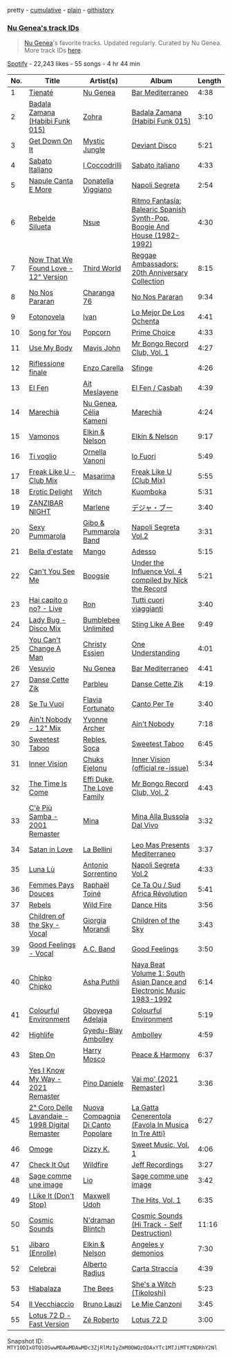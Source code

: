 pretty - [cumulative](/playlists/cumulative/37i9dQZF1DX2GS0ENHpuKP.md) - [plain](/playlists/plain/37i9dQZF1DX2GS0ENHpuKP) - [githistory](https://github.githistory.xyz/mackorone/spotify-playlist-archive/blob/main/playlists/plain/37i9dQZF1DX2GS0ENHpuKP)

### [Nu Genea's track IDs](https://open.spotify.com/playlist/37i9dQZF1DX2GS0ENHpuKP)

> <a href="spotify:artist:77J3V0V7sEOf5ifCDBSNaJ">Nu Genea</a>'s favorite tracks\. Updated regularly\. Curated by Nu Genea\. More track IDs <a href="spotify:genre:track\_id">here</a>.

[Spotify](https://open.spotify.com/user/spotify) - 22,243 likes - 55 songs - 4 hr 44 min

| No. | Title | Artist(s) | Album | Length |
|---|---|---|---|---|
| 1 | [Tienaté](https://open.spotify.com/track/1SIXMGcsAeA6sNxaY1EG3O) | [Nu Genea](https://open.spotify.com/artist/77J3V0V7sEOf5ifCDBSNaJ) | [Bar Mediterraneo](https://open.spotify.com/album/2OeKJLLD5jcYMgJAExURqS) | 4:38 |
| 2 | [Badala Zamana \(Habibi Funk 015\)](https://open.spotify.com/track/0x267yS2OeozYaFzCyqnx6) | [Zohra](https://open.spotify.com/artist/3l2fkH1yrsHsfYYU2ZnwtI) | [Badala Zamana \(Habibi Funk 015\)](https://open.spotify.com/album/04Ok581SPH7eTevAKZUeQB) | 3:10 |
| 3 | [Get Down On It](https://open.spotify.com/track/0fKleXh1g3sicKvs8yHIHP) | [Mystic Jungle](https://open.spotify.com/artist/0h3E1GEycmeNQ5USViniCF) | [Deviant Disco](https://open.spotify.com/album/7e8NmkbJcgEUHSDfnhb3Ic) | 5:21 |
| 4 | [Sabato Italiano](https://open.spotify.com/track/6yOSX613mf0t3b6kTiYSIO) | [I Coccodrilli](https://open.spotify.com/artist/5I5o3vDgR1eCtGcyW2IYZR) | [Sabato italiano](https://open.spotify.com/album/7jgBsFqhHEmuDumoqcOZiD) | 4:33 |
| 5 | [Napule Canta E More](https://open.spotify.com/track/3qNtGvCC1tgeZFK9ClBz4k) | [Donatella Viggiano](https://open.spotify.com/artist/4FFwzgDJc7AaKVPYxQzwjk) | [Napoli Segreta](https://open.spotify.com/album/7wG7cketLF1ZzMAPWa2fcl) | 2:54 |
| 6 | [Rebelde Silueta](https://open.spotify.com/track/6ggGycALmehX01E49j4dDG) | [Nsue](https://open.spotify.com/artist/3mP60wj7zbSsAnI26egtol) | [Ritmo Fantasía: Balearic Spanish Synth\-Pop, Boogie And House \(1982\-1992\)](https://open.spotify.com/album/4athIGponDiJRR4djOgwbJ) | 4:30 |
| 7 | [Now That We Found Love \- 12" Version](https://open.spotify.com/track/3DakouX0AK62dbYE4FhEt2) | [Third World](https://open.spotify.com/artist/6qfKnsgz1CwyqA7lTdieRJ) | [Reggae Ambassadors: 20th Anniversary Collection](https://open.spotify.com/album/3vlkQm8RweDiMawQPfFnkA) | 8:15 |
| 8 | [No Nos Pararan](https://open.spotify.com/track/47uSDINq6LvvNdMPvs82WV) | [Charanga 76](https://open.spotify.com/artist/6bB0iS1H2zn09k8kExHknf) | [No Nos Pararan](https://open.spotify.com/album/5cI6VjFpoHnMSnWtOMO7uW) | 9:34 |
| 9 | [Fotonovela](https://open.spotify.com/track/53sf1Z9U5W34m4PlhHlmyT) | [Ivan](https://open.spotify.com/artist/4geJci3XRoeMknHvknu2gL) | [Lo Mejor De Los Ochenta](https://open.spotify.com/album/1uYi1bqEbverdinug6DMVO) | 4:41 |
| 10 | [Song for You](https://open.spotify.com/track/5wNkMIiej8AYMkPH2XNNFr) | [Popcorn](https://open.spotify.com/artist/1strD2p7X77pmc2OKsiJ4f) | [Prime Choice](https://open.spotify.com/album/1MQQ20t6mKImGNu2HQstnh) | 4:33 |
| 11 | [Use My Body](https://open.spotify.com/track/04mJG6sKQJyXBG4KgrCdES) | [Mavis John](https://open.spotify.com/artist/3MkGbWOM7lb49LNZViHwxG) | [Mr Bongo Record Club, Vol\. 1](https://open.spotify.com/album/54FBJ6Mge0mw3czvirto1r) | 4:27 |
| 12 | [Riflessione finale](https://open.spotify.com/track/1rlFvwrdtu1dO7iB8ZoBUl) | [Enzo Carella](https://open.spotify.com/artist/5OJ0DNeHpHq7b6fHWRaPp9) | [Sfinge](https://open.spotify.com/album/35JBlxCx7XjzZDD5XbR76s) | 4:26 |
| 13 | [El Fen](https://open.spotify.com/track/7mxnjeb6R7jMyKbxGTaB9B) | [Ait Meslayene](https://open.spotify.com/artist/6UqOmCP26EuPagfWAAGEaI) | [El Fen / Casbah](https://open.spotify.com/album/4FyMIn7x3MvXhS77CU8gOs) | 4:39 |
| 14 | [Marechià](https://open.spotify.com/track/1gE7p3b4J8p4ivOCR2CO0Y) | [Nu Genea](https://open.spotify.com/artist/77J3V0V7sEOf5ifCDBSNaJ), [Célia Kameni](https://open.spotify.com/artist/7dSwsPGp84lyzlAvuqQhLt) | [Marechià](https://open.spotify.com/album/2VWCyefmIWJn1trgychc0W) | 4:24 |
| 15 | [Vamonos](https://open.spotify.com/track/5EuXInpQgpeEBEcJ2yS97u) | [Elkin & Nelson](https://open.spotify.com/artist/2B6jLXMjMSW7Jf8yBM6rVJ) | [Elkin & Nelson](https://open.spotify.com/album/1pK8v2GvaZlmRbwKfcdsDW) | 9:17 |
| 16 | [Ti voglio](https://open.spotify.com/track/5Z8A2y3IxNvkRzEMxWu01u) | [Ornella Vanoni](https://open.spotify.com/artist/4MR6tQyIrWK82b56cYPBDv) | [Io Fuori](https://open.spotify.com/album/2vxXavw8SrYsHR707Novja) | 5:49 |
| 17 | [Freak Like U \- Club Mix](https://open.spotify.com/track/4Sv8UfMtBHBzR6n0yOlApc) | [Masarima](https://open.spotify.com/artist/1F8ENasYTdkuSb54ymSEjL) | [Freak Like U \(Club Mix\)](https://open.spotify.com/album/343AqAEz0Y1UncCPNpo9ZN) | 5:55 |
| 18 | [Erotic Delight](https://open.spotify.com/track/4nPXbB4vUCX5VMICAKGlvF) | [Witch](https://open.spotify.com/artist/5sRPCgjvseLhVvE1nJYaN8) | [Kuomboka](https://open.spotify.com/album/1BbEMko1TnuTZJlsjTlQji) | 5:31 |
| 19 | [ZANZIBAR NIGHT](https://open.spotify.com/track/6mvutDXNQ2CLYJGfszY7pt) | [Marlene](https://open.spotify.com/artist/22QUQlQHmAx7jO0wGwhTt4) | [デジャ・ブー](https://open.spotify.com/album/1OPlXySIVSeJNczpyNYxAH) | 3:40 |
| 20 | [Sexy Pummarola](https://open.spotify.com/track/6gXj04PNcGzYS0LjNVrxNh) | [Gibo & Pummarola Band](https://open.spotify.com/artist/7fDyEm4yGOFMKnWv9GFRXA) | [Napoli Segreta Vol.2](https://open.spotify.com/album/4OFycCEd9tvzBSXGc3tVaG) | 3:31 |
| 21 | [Bella d'estate](https://open.spotify.com/track/35v78oXDzcYDtPWrPsSdYj) | [Mango](https://open.spotify.com/artist/5iBphIrmXEjfrqiuz5y6pY) | [Adesso](https://open.spotify.com/album/7nt6QSJOagBPZHEh5yqNqA) | 5:15 |
| 22 | [Can't You See Me](https://open.spotify.com/track/1EzfTM6xAaF4d1FCSARWYL) | [Boogsie](https://open.spotify.com/artist/3Svu0WHorwzeTSxVmGOg5H) | [Under the Influence Vol\. 4 compiled by Nick the Record](https://open.spotify.com/album/5pM5jYmEFRrALBMeykTJOi) | 5:21 |
| 23 | [Hai capito o no? \- Live](https://open.spotify.com/track/1xBMyLQh9cxjwRdwUqdLxC) | [Ron](https://open.spotify.com/artist/3vuKNU7lgoecqjnArUKom6) | [Tutti cuori viaggianti](https://open.spotify.com/album/0U1L7YV4j7Jd3VDqoDBCmM) | 3:40 |
| 24 | [Lady Bug \- Disco Mix](https://open.spotify.com/track/3SKGZkPrxSCP3tmypixVDB) | [Bumblebee Unlimited](https://open.spotify.com/artist/4oRZdidZ4TjAsaNxKNVX58) | [Sting Like A Bee](https://open.spotify.com/album/25DkBGXFTsTtqcwl1MVUzI) | 9:49 |
| 25 | [You Can't Change A Man](https://open.spotify.com/track/1dR7rHSrmfcnih3Bi9yorZ) | [Christy Essien](https://open.spotify.com/artist/23zDrpDFGx3aBQPhd0R9cA) | [One Understanding](https://open.spotify.com/album/7res8aOcsEM7TRkFMOPaW6) | 4:01 |
| 26 | [Vesuvio](https://open.spotify.com/track/6d5Ef0SJJxvzafpgKCRFoC) | [Nu Genea](https://open.spotify.com/artist/77J3V0V7sEOf5ifCDBSNaJ) | [Bar Mediterraneo](https://open.spotify.com/album/2OeKJLLD5jcYMgJAExURqS) | 4:41 |
| 27 | [Danse Cette Zik](https://open.spotify.com/track/0JSDjKJ1VJwmRwW35I3OYH) | [Parbleu](https://open.spotify.com/artist/6TPtmX8rRaOXQgN6WFFTlo) | [Danse Cette Zik](https://open.spotify.com/album/3dMQYdTraNEoCBKUC34Uyt) | 4:19 |
| 28 | [Se Tu Vuoi](https://open.spotify.com/track/0YDc4kVUW7J0Yr908XFEUa) | [Flavia Fortunato](https://open.spotify.com/artist/6u4qQuBV1wEiChGgPVT45f) | [Canto Per Te](https://open.spotify.com/album/2T4GTTm7POJdcUfRKn4EC1) | 3:40 |
| 29 | [Ain't Nobody \- 12" Mix](https://open.spotify.com/track/17I5HiscSrsUwXAYyXF5K1) | [Yvonne Archer](https://open.spotify.com/artist/7silPKojiZ1G2aa6RVmTFa) | [Ain't Nobody](https://open.spotify.com/album/2xDAafZy4pUEuyuSawKTku) | 7:18 |
| 30 | [Sweetest Taboo](https://open.spotify.com/track/79kE710OjFvgXocQfYMe6k) | [Rebles](https://open.spotify.com/artist/3sYvl5zrwAbMVVlog6PO6A), [Soca](https://open.spotify.com/artist/2dNe50mudMBf2mKTuVYtHh) | [Sweetest Taboo](https://open.spotify.com/album/7KsKCoTPPN5wvuh6WuDIzy) | 6:45 |
| 31 | [Inner Vision](https://open.spotify.com/track/2VXMByMiRWsSfY53Qn9jj8) | [Chuks Ejelonu](https://open.spotify.com/artist/0wd8r1krS136gn1qP2kt6z) | [Inner Vision \(official re\-issue\)](https://open.spotify.com/album/2Th3bkhlh5ccJh0xfDkLsO) | 5:34 |
| 32 | [The Time Is Come](https://open.spotify.com/track/67Ap9BKsZXan4gYWzCb3Pn) | [Effi Duke](https://open.spotify.com/artist/6TKG61vYDn0PmgoXUYkrOx), [The Love Family](https://open.spotify.com/artist/2PMQqmwNVSap6TxKMZRuMh) | [Mr Bongo Record Club, Vol\. 2](https://open.spotify.com/album/6FUoMNfQiCUMmwvfZC8lRI) | 4:43 |
| 33 | [C'è Più Samba \- 2001 Remaster](https://open.spotify.com/track/6l3rdwqA67H4aEvlW4Nxc2) | [Mina](https://open.spotify.com/artist/3HL1CyOnDLFJo1Rr8YBlKy) | [Mina Alla Bussola Dal Vivo](https://open.spotify.com/album/62GEeqP3R7TaeP1knNwauP) | 3:32 |
| 34 | [Satan in Love](https://open.spotify.com/track/1KHd59vO76FGzZRGfIcCM9) | [La Bellini](https://open.spotify.com/artist/5V0lyYjjzDpHAJGmS7ZSmB) | [Leo Mas Presents Mediterraneo](https://open.spotify.com/album/76IfmQ5z8bxLXTBQwcDUcp) | 3:37 |
| 35 | [Luna Lù](https://open.spotify.com/track/0vOSUXD0HooDmX1lZdc4xL) | [Antonio Sorrentino](https://open.spotify.com/artist/3bcYSJSQYuSKp5LoYD4VkM) | [Napoli Segreta Vol.2](https://open.spotify.com/album/4OFycCEd9tvzBSXGc3tVaG) | 4:33 |
| 36 | [Femmes Pays Douces](https://open.spotify.com/track/7kOyqLYMy9H8nHWrlzYSbI) | [Raphaël Toiné](https://open.spotify.com/artist/2ddBIV2qOCQfX4lVnNZSJh) | [Ce Ta Ou / Sud Africa Révolution](https://open.spotify.com/album/2LVxgI3pFsT9qh0Di2xbx4) | 5:41 |
| 37 | [Rebels](https://open.spotify.com/track/7KePwNA8puA4BX8unrPygx) | [Wild Fire](https://open.spotify.com/artist/3gzfJi6zhuDoEiDbzuEXEv) | [Dance Hits](https://open.spotify.com/album/4i37zBzxDyFam3nhhFeoPj) | 3:56 |
| 38 | [Children of the Sky \- Vocal](https://open.spotify.com/track/0lRj6xxVzkWFYcakjhj6Xw) | [Giorgia Morandi](https://open.spotify.com/artist/2fwIE3RC8P9L43LdDUf31t) | [Children of the Sky](https://open.spotify.com/album/7j7ciMaLdKfRWNYB9xW7aG) | 3:43 |
| 39 | [Good Feelings \- Vocal](https://open.spotify.com/track/5Z03zli1WkLdm8ugrx2aZo) | [A.C\. Band](https://open.spotify.com/artist/15hKwqh8jb8LmyPIUt85od) | [Good Feelings](https://open.spotify.com/album/1UslQHT2xFWSNKiqQPuMsT) | 3:50 |
| 40 | [Chipko Chipko](https://open.spotify.com/track/1yoeR20kVrBySHAAVcej4o) | [Asha Puthli](https://open.spotify.com/artist/6XS2GPyMwHEgAn0VspnhMf) | [Naya Beat Volume 1: South Asian Dance and Electronic Music 1983\-1992](https://open.spotify.com/album/3zslYkDdWDDm0Cq6oAG8tm) | 6:14 |
| 41 | [Colourful Environment](https://open.spotify.com/track/3Bmljb02L5xw4pAmzh3F00) | [Gboyega Adelaja](https://open.spotify.com/artist/3jJGeMBACa8l2IQQ2X13A5) | [Colourful Environment](https://open.spotify.com/album/7IW7Y0nWBskOvpwk75MQlV) | 5:19 |
| 42 | [Highlife](https://open.spotify.com/track/7jAOs2vHIb2b1Qiwy7q3am) | [Gyedu\-Blay Ambolley](https://open.spotify.com/artist/3K7G8Czqv2acbaWlxFfjbj) | [Ambolley](https://open.spotify.com/album/0FNazA8xq1EuyCUTYAdCu3) | 4:59 |
| 43 | [Step On](https://open.spotify.com/track/62xn6QmlDKAyEXKKDp1SCP) | [Harry Mosco](https://open.spotify.com/artist/5xRUMq2gshg8BfuXR7QFWl) | [Peace & Harmony](https://open.spotify.com/album/4w0mVprAna8GLFxXq5nJ1r) | 6:37 |
| 44 | [Yes I Know My Way \- 2021 Remaster](https://open.spotify.com/track/0HVvtZhPgnuR2Nia1x8zUX) | [Pino Daniele](https://open.spotify.com/artist/2eFv7NVs8R6Go7msuqikeg) | [Vai mo' \(2021 Remaster\)](https://open.spotify.com/album/337FIRdreM3p4irs8hrMsX) | 3:36 |
| 45 | [2° Coro Delle Lavandaie \- 1998 Digital Remaster](https://open.spotify.com/track/3BRGNcwIVVcRhhkCQDJkEv) | [Nuova Compagnia Di Canto Popolare](https://open.spotify.com/artist/0v2oiqsRMaLyGtj8NY4V6f) | [La Gatta Cenerentola \(Favola In Musica In Tre Atti\)](https://open.spotify.com/album/5z1Le5iz69vmXZHve0f1Ho) | 6:27 |
| 46 | [Omoge](https://open.spotify.com/track/3hr1gRMGcKVeRYLqDZLTh1) | [Dizzy K.](https://open.spotify.com/artist/5Awdyry1KZQWfkYfTGVSNE) | [Sweet Music, Vol\. 1](https://open.spotify.com/album/49fliOpS2w0zeSJxccI4lV) | 4:06 |
| 47 | [Check It Out](https://open.spotify.com/track/72vOYD0M0B04i89fNLvHNI) | [Wildfire](https://open.spotify.com/artist/3WaJm667phBF0SenmoWhXZ) | [Jeff Recordings](https://open.spotify.com/album/3GgKjT7hTvSI8QyvHyaBJw) | 3:27 |
| 48 | [Sage comme une image](https://open.spotify.com/track/7oGjw4xAObRO7Px0mmbTFu) | [Lio](https://open.spotify.com/artist/48sZWxnqspohWtxJNg7OsI) | [Sage comme une image](https://open.spotify.com/album/51vYwR3DFOurYyO7kOcTCT) | 3:42 |
| 49 | [I Like It \(Don't Stop\)](https://open.spotify.com/track/38j5lYjaKyySHumRy428ew) | [Maxwell Udoh](https://open.spotify.com/artist/7sBObaY7xVN3bDVU9AW8O9) | [The Hits, Vol\. 1](https://open.spotify.com/album/1C00Xn6aXVgNRwUkXmMUvi) | 6:35 |
| 50 | [Cosmic Sounds](https://open.spotify.com/track/4OiN37qE1wHFRBobO5eveW) | [N'draman Blintch](https://open.spotify.com/artist/6fXkGRg0VOSFulEpv7cWQV) | [Cosmic Sounds \(Hi Track \- Self Destruction\)](https://open.spotify.com/album/1aJ6Oao8t9P3y7Ty0kwqYc) | 11:16 |
| 51 | [Jibaro \(Enrolle\)](https://open.spotify.com/track/39qNshURj4X8qghle1JSXq) | [Elkin & Nelson](https://open.spotify.com/artist/2B6jLXMjMSW7Jf8yBM6rVJ) | [Angeles y demonios](https://open.spotify.com/album/2w7OWXr7uD2QPYZM2qYEso) | 7:30 |
| 52 | [Celebrai](https://open.spotify.com/track/4PzJpD928dFuoLmpj7vmXO) | [Alberto Radius](https://open.spotify.com/artist/2uyAYGYd55R5oAHtyJYN95) | [Carta Straccia](https://open.spotify.com/album/7gPXZfbUIhMsn5qpfQMWF8) | 4:39 |
| 53 | [Hlabalaza](https://open.spotify.com/track/3vpdeKbEjRQildGqaUMLut) | [The Bees](https://open.spotify.com/artist/7hNz2UypuRHP6H4gitUILJ) | [She's a Witch \(Tikoloshi\)](https://open.spotify.com/album/2iuHTQQ9Th87ikH1HSuFMJ) | 5:23 |
| 54 | [Il Vecchiaccio](https://open.spotify.com/track/7ozKNLwCWp6dIHR1li1Cbr) | [Bruno Lauzi](https://open.spotify.com/artist/69lP1pS5aRVxgyvi0uOYbg) | [Le Mie Canzoni](https://open.spotify.com/album/3GmdCYyuxQpTmIq4kBlfrJ) | 3:45 |
| 55 | [Lotus 72 D \- Fast Version](https://open.spotify.com/track/7rtcBPsHDLeYW9cHDrO0NB) | [Zé Roberto](https://open.spotify.com/artist/18pOC3dikx4dLs5znHrZJZ) | [Lotus 72 D](https://open.spotify.com/album/5WSJRs0TjAxxljSfLQZ2ai) | 3:00 |

Snapshot ID: `MTY1ODIxOTQ1OSwwMDAwMDAwMDc3ZjRlMzIyZmM0OWQzODAxYTc1MTJiMTYzNDRhY2Nl`
